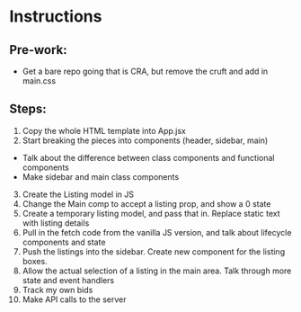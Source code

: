 # Instructions

## Pre-work:

- Get a bare repo going that is CRA, but remove the cruft and add in main.css

## Steps:

1. Copy the whole HTML template into App.jsx
2. Start breaking the pieces into components (header, sidebar, main)

- Talk about the difference between class components and functional components
- Make sidebar and main class components

3. Create the Listing model in JS
4. Change the Main comp to accept a listing prop, and show a 0 state
5. Create a temporary listing model, and pass that in. Replace static text with listing details
6. Pull in the fetch code from the vanilla JS version, and talk about lifecycle components and state
7. Push the listings into the sidebar. Create new component for the listing boxes.
8. Allow the actual selection of a listing in the main area. Talk through more state and event handlers
9. Track my own bids
10. Make API calls to the server
